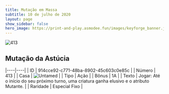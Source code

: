```yaml
---
title: Mutação em Massa
subtitle: 10 de julho de 2020
layout: page
show_sidebar: false
hero_image: https://print-and-play.asmodee.fun/images/keyforge_banner.jpg
---
```


![413](https://cdn.keyforgegame.com/media/card_front/pt/479_413_RPH55X5R57F3_pt.png)

## Mutação da Astúcia

|----|----|
| ID | 914cce92-c771-48ba-8902-45c603c0e85c |
| Número | 413 |
| Casa | ![Untamed](https://archonarcana.com/images/thumb/b/bd/Untamed.png/22px-Untamed.png "Indomados") |
| Tipo | Ação |
| Bônus | 1A |
| Texto | Jogar: Até o início do seu próximo turno, uma criatura ganha elusivo e  o atributo Mutante. |
| Raridade | Especial Fixo |
